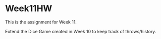 # Week11HW

This is the assignment for Week 11.

Extend the Dice Game created in Week 10 to keep track of throws/history.
